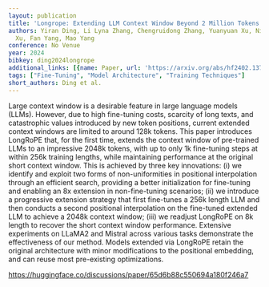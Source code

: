```yaml
---
layout: publication
title: 'Longrope: Extending LLM Context Window Beyond 2 Million Tokens'
authors: Yiran Ding, Li Lyna Zhang, Chengruidong Zhang, Yuanyuan Xu, Ning Shang, Jiahang
  Xu, Fan Yang, Mao Yang
conference: No Venue
year: 2024
bibkey: ding2024longrope
additional_links: [{name: Paper, url: 'https://arxiv.org/abs/hf2402.13753'}]
tags: ["Fine-Tuning", "Model Architecture", "Training Techniques"]
short_authors: Ding et al.
---
```

Large context window is a desirable feature in large language models (LLMs). However, due to high fine-tuning costs, scarcity of long texts, and catastrophic values introduced by new token positions, current extended context windows are limited to around 128k tokens. This paper introduces LongRoPE that, for the first time, extends the context window of pre-trained LLMs to an impressive 2048k tokens, with up to only 1k fine-tuning steps at within 256k training lengths, while maintaining performance at the original short context window. This is achieved by three key innovations: (i) we identify and exploit two forms of non-uniformities in positional interpolation through an efficient search, providing a better initialization for fine-tuning and enabling an 8x extension in non-fine-tuning scenarios; (ii) we introduce a progressive extension strategy that first fine-tunes a 256k length LLM and then conducts a second positional interpolation on the fine-tuned extended LLM to achieve a 2048k context window; (iii) we readjust LongRoPE on 8k length to recover the short context window performance. Extensive experiments on LLaMA2 and Mistral across various tasks demonstrate the effectiveness of our method. Models extended via LongRoPE retain the original architecture with minor modifications to the positional embedding, and can reuse most pre-existing optimizations.

https://huggingface.co/discussions/paper/65d6b88c550694a180f246a7